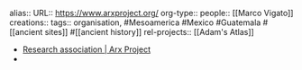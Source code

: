 alias::
URL:: https://www.arxproject.org/
org-type::
people:: [[Marco Vigato]]
creations::
tags:: organisation, #Mesoamerica #Mexico #Guatemala #[[ancient sites]] #[[ancient history]]
rel-projects:: [[Adam's Atlas]]


- [Research association | Arx Project](https://www.arxproject.org/)
-
